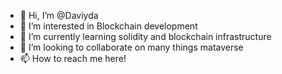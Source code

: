 - 👋 Hi, I’m @Daviyda
- 👀 I’m interested in Blockchain development
- 🌱 I’m currently learning solidity and blockchain infrastructure
- 💞️ I’m looking to collaborate on many things mataverse
- 📫 How to reach me here!

<!---
Daviyda/Daviyda is a ✨ special ✨ repository because its `README.md` (this file) appears on your GitHub profile.
You can click the Preview link to take a look at your changes.
--->
